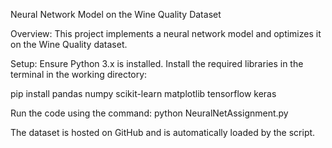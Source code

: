 Neural Network Model on the Wine Quality Dataset

Overview: This project implements a neural network model and optimizes it on the Wine Quality dataset.

Setup: Ensure Python 3.x is installed. Install the required libraries in the terminal in the working directory:

pip install pandas numpy scikit-learn matplotlib tensorflow keras

Run the code using the command: python NeuralNetAssignment.py

The dataset is hosted on GitHub and is automatically loaded by the script.